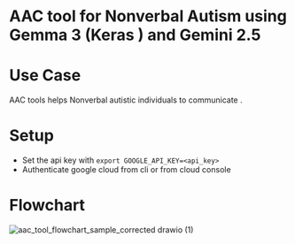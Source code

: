 # AAC tool for Nonverbal Autism using Gemma 3 (Keras ) and Gemini 2.5

# Use Case
AAC tools helps Nonverbal autistic individuals to communicate .

# Setup 
- Set the api key with ```export GOOGLE_API_KEY=<api_key>```
- Authenticate google cloud from cli or from cloud console

# Flowchart
![aac_tool_flowchart_sample_corrected drawio (1)](https://github.com/user-attachments/assets/301d15bc-426a-4d0e-affa-81f271c3048e)

